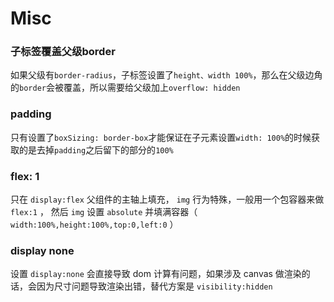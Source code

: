 # Misc

### 子标签覆盖父级border

如果父级有`border-radius`，子标签设置了`height、width 100%`，那么在父级边角的`border`会被覆盖，所以需要给父级加上`overflow: hidden`



### padding

只有设置了`boxSizing: border-box`才能保证在子元素设置`width: 100%`的时候获取的是去掉`padding`之后留下的部分的`100%`

### flex: 1 

只在 `display:flex` 父组件的主轴上填充， `img` 行为特殊，一般用一个包容器来做 `flex:1` ， 然后 `img` 设置 `absolute` 并填满容器（ `width:100%,height:100%,top:0,left:0` ）


### display none

设置 `display:none` 会直接导致 dom 计算有问题，如果涉及 canvas 做渲染的话，会因为尺寸问题导致渲染出错，替代方案是 `visibility:hidden`